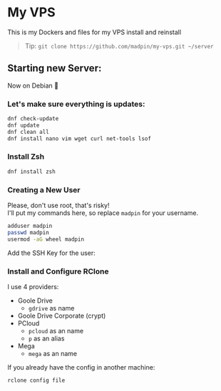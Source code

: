 # My VPS

This is my Dockers and files for my VPS install and reinstall

> Tip: `git clone https://github.com/madpin/my-vps.git ~/server`

## Starting new Server:
Now on Debian 🥳

### Let's make sure everything is updates:

```bash
dnf check-update
dnf update
dnf clean all
dnf install nano vim wget curl net-tools lsof
```

### Install Zsh

```bash
dnf install zsh
```

### Creating a New User
Please, don't use root, that's risky!  
I'll put my commands here, so replace `madpin` for your username.  

```bash
adduser madpin
passwd madpin
usermod -aG wheel madpin
```

Add the SSH Key for the user:


### Install and Configure RClone

I use 4 providers:  

- Goole Drive
  - `gdrive` as name
- Goole Drive Corporate (crypt)
- PCloud
  - `pcloud` as an name
  - `p` as an alias
- Mega
  - `mega` as an name

If you already have the config in another machine:  
```bash
rclone config file
```